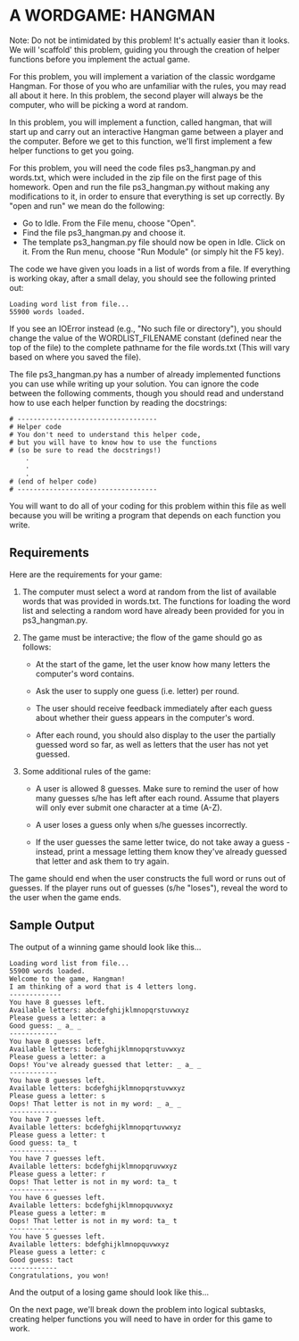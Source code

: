 A WORDGAME: HANGMAN
===================

Note: Do not be intimidated by this problem! It's actually easier than it looks. We will 'scaffold' this problem, guiding you through the creation of helper functions before you implement the actual game.

For this problem, you will implement a variation of the classic wordgame Hangman. For those of you who are unfamiliar with the rules, you may read all about it here. In this problem, the second player will always be the computer, who will be picking a word at random.

In this problem, you will implement a function, called hangman, that will start up and carry out an interactive Hangman game between a player and the computer. Before we get to this function, we'll first implement a few helper functions to get you going.

For this problem, you will need the code files ps3_hangman.py and words.txt, which were included in the zip file on the first page of this homework. Open and run the file ps3_hangman.py without making any modifications to it, in order to ensure that everything is set up correctly. By "open and run" we mean do the following:

 - Go to Idle. From the File menu, choose "Open".
 - Find the file ps3_hangman.py and choose it.
 - The template ps3_hangman.py file should now be open in Idle. Click on it. From the Run menu, choose "Run Module" (or simply hit the F5 key).

The code we have given you loads in a list of words from a file. If everything is working okay, after a small delay, you should see the following printed out:

    Loading word list from file...
    55900 words loaded.

If you see an IOError instead (e.g., "No such file or directory"), you should change the value of the WORDLIST_FILENAME constant (defined near the top of the file) to the complete pathname for the file words.txt (This will vary based on where you saved the file).

The file ps3_hangman.py has a number of already implemented functions you can use while writing up your solution. You can ignore the code between the following comments, though you should read and understand how to use each helper function by reading the docstrings:

    # -----------------------------------
    # Helper code
    # You don't need to understand this helper code,
    # but you will have to know how to use the functions
    # (so be sure to read the docstrings!)
        .
        .
        .
    # (end of helper code)
    # -----------------------------------

You will want to do all of your coding for this problem within this file as well because you will be writing a program that depends on each function you write.

Requirements
------------

Here are the requirements for your game:

 1. The computer must select a word at random from the list of available words that was provided in words.txt. The functions for loading the word list and selecting a random word have already been provided for you in ps3_hangman.py.

 2. The game must be interactive; the flow of the game should go as follows:

     - At the start of the game, let the user know how many letters the computer's word contains.

     - Ask the user to supply one guess (i.e. letter) per round.

     - The user should receive feedback immediately after each guess about whether their guess appears in the computer's word.

     - After each round, you should also display to the user the partially guessed word so far, as well as letters that the user has not yet guessed.

 3. Some additional rules of the game:

     - A user is allowed 8 guesses. Make sure to remind the user of how many guesses s/he has left after each round. Assume that players will only ever submit one character at a time (A-Z).

     - A user loses a guess only when s/he guesses incorrectly.

     - If the user guesses the same letter twice, do not take away a guess - instead, print a message letting them know they've already guessed that letter and ask them to try again.

The game should end when the user constructs the full word or runs out of guesses. If the player runs out of guesses (s/he "loses"), reveal the word to the user when the game ends.

Sample Output
-------------

The output of a winning game should look like this...

	Loading word list from file...
	55900 words loaded.
	Welcome to the game, Hangman!
	I am thinking of a word that is 4 letters long.
	-------------
	You have 8 guesses left.
	Available letters: abcdefghijklmnopqrstuvwxyz
	Please guess a letter: a
	Good guess: _ a_ _
	------------
	You have 8 guesses left.
	Available letters: bcdefghijklmnopqrstuvwxyz
	Please guess a letter: a
	Oops! You've already guessed that letter: _ a_ _
	------------
	You have 8 guesses left.
	Available letters: bcdefghijklmnopqrstuvwxyz
	Please guess a letter: s
	Oops! That letter is not in my word: _ a_ _
	------------
	You have 7 guesses left.
	Available letters: bcdefghijklmnopqrtuvwxyz
	Please guess a letter: t
	Good guess: ta_ t
	------------
	You have 7 guesses left.
	Available letters: bcdefghijklmnopqruvwxyz
	Please guess a letter: r
	Oops! That letter is not in my word: ta_ t
	------------
	You have 6 guesses left.
	Available letters: bcdefghijklmnopquvwxyz
	Please guess a letter: m
	Oops! That letter is not in my word: ta_ t
	------------
	You have 5 guesses left.
	Available letters: bdefghijklmnopquvwxyz
	Please guess a letter: c
	Good guess: tact
	------------
	Congratulations, you won!

And the output of a losing game should look like this...

On the next page, we'll break down the problem into logical subtasks, creating helper functions you will need to have in order for this game to work.
